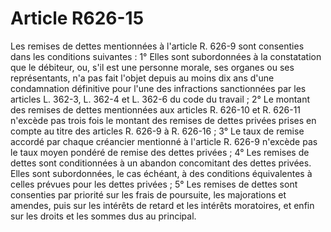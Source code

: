 # Article R626-15

Les remises de dettes mentionnées à l'article R. 626-9 sont consenties dans les conditions suivantes :   1° Elles sont subordonnées à la constatation que le débiteur, ou, s'il est une personne morale, ses organes ou ses représentants, n'a pas fait l'objet depuis au moins dix ans d'une condamnation définitive pour l'une des infractions sanctionnées par les articles L. 362-3, L. 362-4 et L. 362-6 du code du travail ;   2° Le montant des remises de dettes mentionnées aux articles R. 626-10 et R. 626-11 n'excède pas trois fois le montant des remises de dettes privées prises en compte au titre des articles R. 626-9 à R. 626-16 ;   3° Le taux de remise accordé par chaque créancier mentionné à l'article R. 626-9 n'excède pas le taux moyen pondéré de remise des dettes privées ;   4° Les remises de dettes sont conditionnées à un abandon concomitant des dettes privées. Elles sont subordonnées, le cas échéant, à des conditions équivalentes à celles prévues pour les dettes privées ;   5° Les remises de dettes sont consenties par priorité sur les frais de poursuite, les majorations et amendes, puis sur les intérêts de retard et les intérêts moratoires, et enfin sur les droits et les sommes dus au principal.